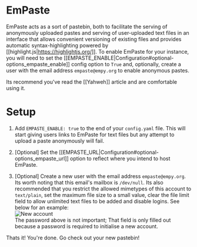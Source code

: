 # EmPaste

EmPaste acts as a sort of pastebin, both to facilitate the serving of
anonymously uploaded pastes and serving of user-uploaded text files in
an interface that allows convenient versioning of existing files and
provides automatic syntax-highlighting powered by 
[[highlight.js|https://highlightjs.org/]]. To enable EmPaste for your
instance, you will need to set the
[[EMPASTE_ENABLE|Configuration#optional-options_empaste_enable]]
config option to `True` and, optionally, create a user with the email
address `empaste@empy.org` to enable anonymous pastes.

Its recommend you've read the [[Yahweh]] article and are comfortable
using it.

# Setup

1. Add `EMPASTE_ENABLE: true` to the end of your `config.yaml` file.
   This will start giving users links to EmPaste for text files but any
   attempt to upload a paste anonymously will fail.

2. [Optional] Set the [[EMPASTE_URL|Configuration#optional-options_empaste_url]]
   option to reflect where you intend to host EmPaste.

3. [Optional] Create a new user with the email address `empaste@empy.org`.
   Its worth noting that this email's mailbox is `/dev/null`. Its also
   recommended that you restrict the allowed mimetypes of this account
   to `text/plain`, set the maximum file size to a small value, clear
   the file limit field to allow unlimited text files to be added and
   disable logins. See below for an example:  
   ![New account](https://files.empy.org/DE0lJfFvup.png)  
   The password above is not important; That field is only filled out
   because a password is required to initialise a new account.

Thats it! You're done. Go check out your new pastebin!
